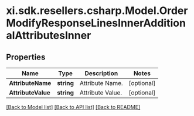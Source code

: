 # xi.sdk.resellers.csharp.Model.OrderModifyResponseLinesInnerAdditionalAttributesInner

## Properties

Name | Type | Description | Notes
------------ | ------------- | ------------- | -------------
**AttributeName** | **string** | Attribute Name. | [optional] 
**AttributeValue** | **string** | Attribute Value. | [optional] 

[[Back to Model list]](../README.md#documentation-for-models) [[Back to API list]](../README.md#documentation-for-api-endpoints) [[Back to README]](../README.md)

